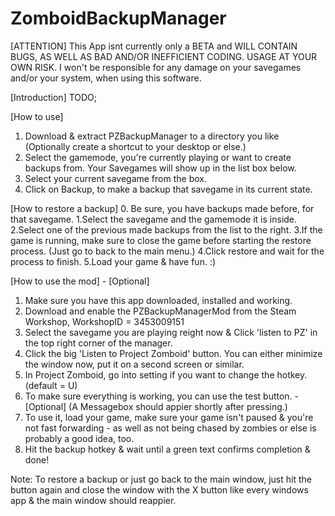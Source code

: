 # ZomboidBackupManager

[ATTENTION]
This App isnt currently only a BETA and WILL CONTAIN BUGS,
AS WELL AS BAD AND/OR INEFFICIENT CODING.
USAGE AT YOUR OWN RISK.
I won't be responsible for any damage on your savegames and/or
your system, when using this software.


[Introduction]
	TODO;
	
	
	
[How to use]
1. Download & extract PZBackupManager to a directory you like (Optionally create a shortcut to your desktop or else.)
2. Select the gamemode, you're currently playing or want to create backups from.
   Your Savegames will show up in the list box below.
3. Select your current savegame from the box.
4. Click on Backup, to make a backup that savegame in its current state.


[How to restore a backup]
0. Be sure, you have backups made before, for that savegame.
1.Select the savegame and the gamemode it is inside.
2.Select one of the previous made backups from the list to the right.
3.If the game is running, make sure to close the game before starting the
  restore process. (Just go to back to the main menu.)
4.Click restore and wait for the process to finish.
5.Load your game & have fun. :)


[How to use the mod] - [Optional]
1. Make sure you have this app downloaded, installed and working.
2. Download and enable the PZBackupManagerMod from the Steam Workshop, WorkshopID = 3453009151
3. Select the savegame you are playing reight now &
   Click 'listen to PZ' in the top right corner of the manager. 
4. Click the big 'Listen to Project Zomboid' button.
   You can either minimize the window now, put it on a second screen or similar.
5. In Project Zomboid, go into setting if you want to change the hotkey. (default = U)
6. To make sure everything is working, you can use the test button. - [Optional]
  (A Messagebox should appier shortly after pressing.)
7. To use it, load your game, make sure your game isn't paused & you're not
   fast forwarding - as well as not being chased by zombies or else is probably a good idea, too.
8. Hit the backup hotkey & wait until a green text confirms completion & done!

Note: To restore a backup or just go back to the main window, just hit the button again
and close the window with the X button like every windows app & the main window should reappier.